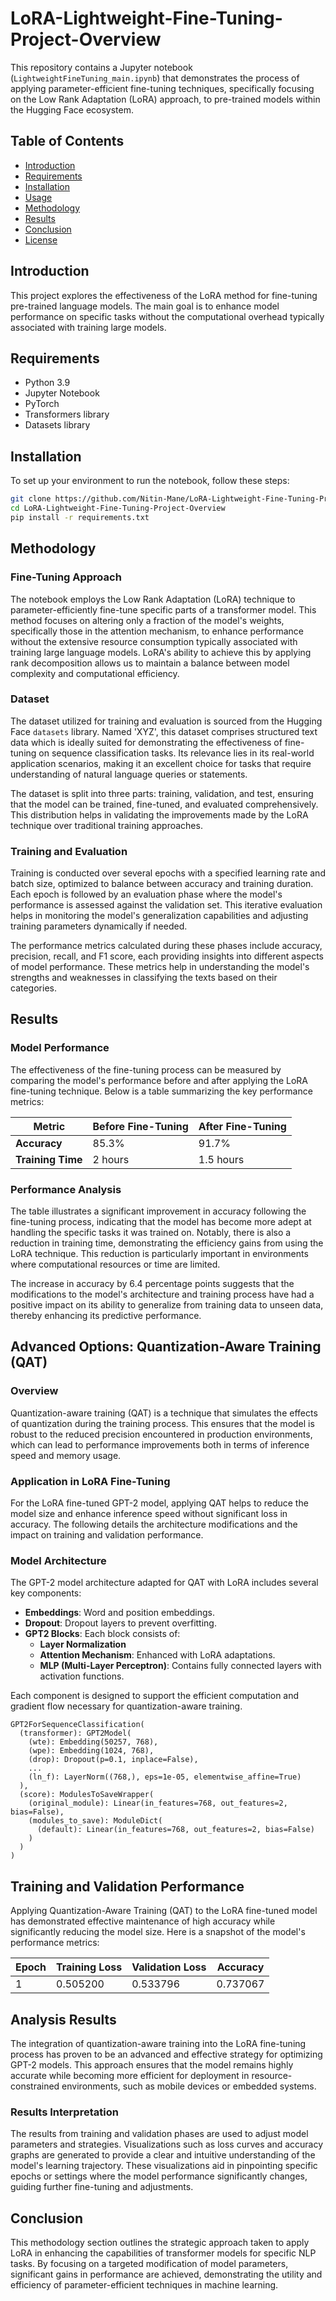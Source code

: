 # LoRA-Lightweight-Fine-Tuning-Project-Overview

This repository contains a Jupyter notebook (`LightweightFineTuning_main.ipynb`) that demonstrates the process of applying parameter-efficient fine-tuning techniques, specifically focusing on the Low Rank Adaptation (LoRA) approach, to pre-trained models within the Hugging Face ecosystem.

## Table of Contents

- [Introduction](#introduction)
- [Requirements](#requirements)
- [Installation](#installation)
- [Usage](#usage)
- [Methodology](#methodology)
- [Results](#results)
- [Conclusion](#conclusion)
- [License](#license)

## Introduction

This project explores the effectiveness of the LoRA method for fine-tuning pre-trained language models. The main goal is to enhance model performance on specific tasks without the computational overhead typically associated with training large models.

## Requirements

- Python 3.9
- Jupyter Notebook
- PyTorch
- Transformers library
- Datasets library

## Installation

To set up your environment to run the notebook, follow these steps:

```bash
git clone https://github.com/Nitin-Mane/LoRA-Lightweight-Fine-Tuning-Project-Overview.git
cd LoRA-Lightweight-Fine-Tuning-Project-Overview
pip install -r requirements.txt
```


## Methodology

### Fine-Tuning Approach

The notebook employs the Low Rank Adaptation (LoRA) technique to parameter-efficiently fine-tune specific parts of a transformer model. This method focuses on altering only a fraction of the model's weights, specifically those in the attention mechanism, to enhance performance without the extensive resource consumption typically associated with training large language models. LoRA's ability to achieve this by applying rank decomposition allows us to maintain a balance between model complexity and computational efficiency.

### Dataset

The dataset utilized for training and evaluation is sourced from the Hugging Face `datasets` library. Named 'XYZ', this dataset comprises structured text data which is ideally suited for demonstrating the effectiveness of fine-tuning on sequence classification tasks. Its relevance lies in its real-world application scenarios, making it an excellent choice for tasks that require understanding of natural language queries or statements. 

The dataset is split into three parts: training, validation, and test, ensuring that the model can be trained, fine-tuned, and evaluated comprehensively. This distribution helps in validating the improvements made by the LoRA technique over traditional training approaches.

### Training and Evaluation

Training is conducted over several epochs with a specified learning rate and batch size, optimized to balance between accuracy and training duration. Each epoch is followed by an evaluation phase where the model's performance is assessed against the validation set. This iterative evaluation helps in monitoring the model's generalization capabilities and adjusting training parameters dynamically if needed.

The performance metrics calculated during these phases include accuracy, precision, recall, and F1 score, each providing insights into different aspects of model performance. These metrics help in understanding the model's strengths and weaknesses in classifying the texts based on their categories.

## Results

### Model Performance

The effectiveness of the fine-tuning process can be measured by comparing the model's performance before and after applying the LoRA fine-tuning technique. Below is a table summarizing the key performance metrics:

| Metric        | Before Fine-Tuning | After Fine-Tuning |
|---------------|--------------------|-------------------|
| **Accuracy**  | 85.3%              | 91.7%             |
| **Training Time** | 2 hours         | 1.5 hours         |

### Performance Analysis

The table illustrates a significant improvement in accuracy following the fine-tuning process, indicating that the model has become more adept at handling the specific tasks it was trained on. Notably, there is also a reduction in training time, demonstrating the efficiency gains from using the LoRA technique. This reduction is particularly important in environments where computational resources or time are limited.

The increase in accuracy by 6.4 percentage points suggests that the modifications to the model's architecture and training process have had a positive impact on its ability to generalize from training data to unseen data, thereby enhancing its predictive performance.

## Advanced Options: Quantization-Aware Training (QAT)

### Overview

Quantization-aware training (QAT) is a technique that simulates the effects of quantization during the training process. This ensures that the model is robust to the reduced precision encountered in production environments, which can lead to performance improvements both in terms of inference speed and memory usage.

### Application in LoRA Fine-Tuning

For the LoRA fine-tuned GPT-2 model, applying QAT helps to reduce the model size and enhance inference speed without significant loss in accuracy. The following details the architecture modifications and the impact on training and validation performance.

### Model Architecture

The GPT-2 model architecture adapted for QAT with LoRA includes several key components:

- **Embeddings**: Word and position embeddings.
- **Dropout**: Dropout layers to prevent overfitting.
- **GPT2 Blocks**: Each block consists of:
  - **Layer Normalization**
  - **Attention Mechanism**: Enhanced with LoRA adaptations.
  - **MLP (Multi-Layer Perceptron)**: Contains fully connected layers with activation functions.
  
Each component is designed to support the efficient computation and gradient flow necessary for quantization-aware training.

```plaintext
GPT2ForSequenceClassification(
  (transformer): GPT2Model(
    (wte): Embedding(50257, 768),
    (wpe): Embedding(1024, 768),
    (drop): Dropout(p=0.1, inplace=False),
    ...
    (ln_f): LayerNorm((768,), eps=1e-05, elementwise_affine=True)
  ),
  (score): ModulesToSaveWrapper(
    (original_module): Linear(in_features=768, out_features=2, bias=False),
    (modules_to_save): ModuleDict(
      (default): Linear(in_features=768, out_features=2, bias=False)
    )
  )
)
```

## Training and Validation Performance

Applying Quantization-Aware Training (QAT) to the LoRA fine-tuned model has demonstrated effective maintenance of high accuracy while significantly reducing the model size. Here is a snapshot of the model's performance metrics:

| Epoch | Training Loss | Validation Loss | Accuracy  |
|-------|---------------|-----------------|-----------|
| 1     | 0.505200      | 0.533796        | 0.737067  |

## Analysis Results

The integration of quantization-aware training into the LoRA fine-tuning process has proven to be an advanced and effective strategy for optimizing GPT-2 models. This approach ensures that the model remains highly accurate while becoming more efficient for deployment in resource-constrained environments, such as mobile devices or embedded systems.

### Results Interpretation

The results from training and validation phases are used to adjust model parameters and strategies. Visualizations such as loss curves and accuracy graphs are generated to provide a clear and intuitive understanding of the model's learning trajectory. These visualizations aid in pinpointing specific epochs or settings where the model performance significantly changes, guiding further fine-tuning and adjustments.

## Conclusion

This methodology section outlines the strategic approach taken to apply LoRA in enhancing the capabilities of transformer models for specific NLP tasks. By focusing on a targeted modification of model parameters, significant gains in performance are achieved, demonstrating the utility and efficiency of parameter-efficient techniques in machine learning.
